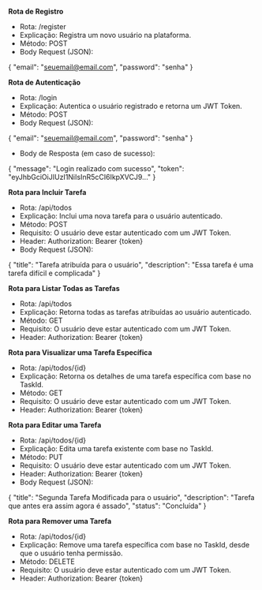 **Rota de Registro**
- Rota: /register
- Explicação: Registra um novo usuário na plataforma.
- Método: POST
- Body Request (JSON):


{
  "email": "seuemail@email.com",
  "password": "senha"
}


**Rota de Autenticação**
- Rota: /login
- Explicação: Autentica o usuário registrado e retorna um JWT Token.
- Método: POST
- Body Request (JSON):


{
  "email": "seuemail@email.com",
  "password": "senha"
}

- Body de Resposta (em caso de sucesso):


{
  "message": "Login realizado com sucesso",
  "token": "eyJhbGciOiJIUzI1NiIsInR5cCI6IkpXVCJ9..."
}


**Rota para Incluir Tarefa**
- Rota: /api/todos
- Explicação: Inclui uma nova tarefa para o usuário autenticado.
- Método: POST
- Requisito: O usuário deve estar autenticado com um JWT Token.
- Header: Authorization: Bearer {token}
- Body Request (JSON):


{
  "title": "Tarefa atribuída para o usuário",
  "description": "Essa tarefa é uma tarefa difícil e complicada"
}

**Rota para Listar Todas as Tarefas**
- Rota: /api/todos
- Explicação: Retorna todas as tarefas atribuídas ao usuário autenticado.
- Método: GET
- Requisito: O usuário deve estar autenticado com um JWT Token.
- Header: Authorization: Bearer {token}

**Rota para Visualizar uma Tarefa Específica**
- Rota: /api/todos/{id}
- Explicação: Retorna os detalhes de uma tarefa específica com base no TaskId.
- Método: GET
- Requisito: O usuário deve estar autenticado com um JWT Token.
- Header: Authorization: Bearer {token}

**Rota para Editar uma Tarefa**
- Rota: /api/todos/{id}
- Explicação: Edita uma tarefa existente com base no TaskId.
- Método: PUT
- Requisito: O usuário deve estar autenticado com um JWT Token.
- Header: Authorization: Bearer {token}
- Body Request (JSON):


{
  "title": "Segunda Tarefa Modificada para o usuário",
  "description": "Tarefa que antes era assim agora é assado",
  "status": "Concluída"
}

**Rota para Remover uma Tarefa**
- Rota: /api/todos/{id}
- Explicação: Remove uma tarefa específica com base no TaskId, desde que o usuário tenha permissão.
- Método: DELETE
- Requisito: O usuário deve estar autenticado com um JWT Token.
- Header: Authorization: Bearer {token}
